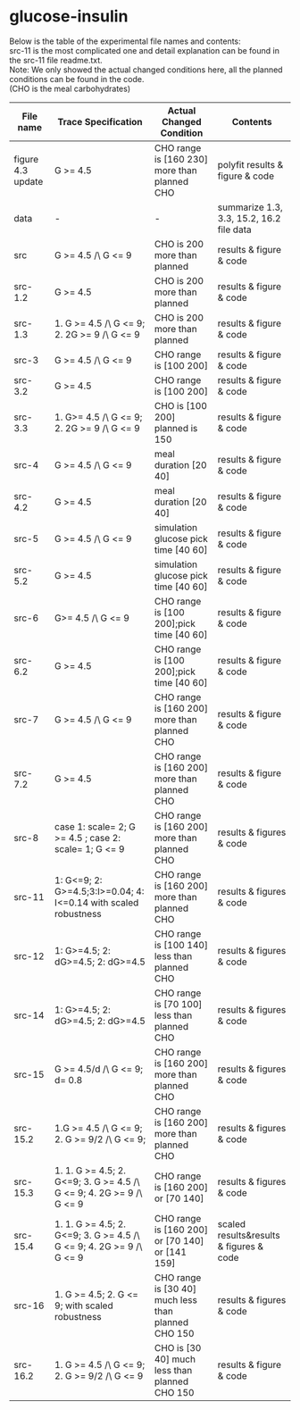 # glucose-insulin

Below is the table of the experimental file names and contents:\
src-11 is the most complicated one and detail explanation can be found in the src-11 file readme.txt.\
Note: We only showed the actual changed conditions here, all the planned conditions can be found in the code. \
(CHO is the meal carbohydrates)

| File name     | Trace Specification | Actual Changed Condition      | Contents               |
| ------------- | ---------------|--------------- |------------------------|
| figure 4.3 update |  G >= 4.5 |CHO range is [160 230] more than planned CHO| polyfit results & figure & code |
| data |  -|-| summarize 1.3, 3.3, 15.2, 16.2 file data |
| src  |  G >= 4.5 /\ G <= 9| CHO is 200 more than planned| results & figure & code|
| src-1.2  |  G >= 4.5 | CHO is 200 more than planned| results & figure & code|
| src-1.3  |  1. G >= 4.5 /\ G <= 9; 2. 2G >= 9 /\ G <= 9 | CHO is 200 more than planned| results & figure & code|
| src-3  | G >= 4.5 /\ G <= 9| CHO range is [100 200] |results & figure & code|
| src-3.2  | G >= 4.5 | CHO range is [100 200] |results & figure & code|
| src-3.3  |  1. G>= 4.5 /\ G <= 9; 2. 2G >= 9 /\ G <= 9 | CHO is [100 200] planned is 150| results & figure & code|
| src-4  | G >= 4.5 /\ G <= 9| meal duration [20 40]  |results & figure & code|
| src-4.2  | G >= 4.5| meal duration [20 40]  |results & figure & code|
| src-5  | G >= 4.5 /\ G <= 9| simulation glucose pick time [40 60]  |results & figure & code|
| src-5.2  | G >= 4.5| simulation glucose pick time [40 60]  |results & figure & code|
| src-6  | G>= 4.5 /\ G <= 9 |CHO range is [100 200];pick time [40 60] |results & figure & code|
| src-6.2  | G >= 4.5 |CHO range is [100 200];pick time [40 60] |results & figure & code|
| src-7  |  G >= 4.5 /\ G <= 9 | CHO range is [160 200] more than planned CHO |results & figure & code|
| src-7.2  |  G >= 4.5 | CHO range is [160 200] more than planned CHO |results & figure & code|
| src-8  | case 1: scale= 2; G >= 4.5 ; case 2: scale= 1; G <= 9 |CHO range is [160 200] more than planned CHO|results & figures & code|
| src-11  |1: G<=9; 2: G>=4.5;3:I>=0.04; 4: I<=0.14 with scaled robustness| CHO range is [160 200] more than planned CHO |results & figures & code|
| src-12  |1: G>=4.5; 2: dG>=4.5; 2: dG>=4.5  |CHO range is [100 140] less than planned CHO|results & figures & code|
| src-14  |1: G>=4.5; 2: dG>=4.5; 2: dG>=4.5  |CHO range is [70 100] less than planned CHO|results & figures & code|
| src-15  |G >= 4.5/d /\ G <= 9; d= 0.8  |CHO range is [160 200] more than planned CHO|results & figures & code|
| src-15.2  |1.G >= 4.5 /\ G <= 9; 2. G >= 9/2 /\ G <= 9;  |CHO range is [160 200] more than planned CHO|results & figures & code|
| src-15.3  |1. 1. G >= 4.5; 2. G<=9; 3. G >= 4.5 /\ G <= 9; 4. 2G >= 9 /\ G <= 9|CHO range is [160 200] or [70 140]|results & figures & code|
| src-15.4  |1. 1. G >= 4.5; 2. G<=9; 3. G >= 4.5 /\ G <= 9; 4. 2G >= 9 /\ G <= 9|CHO range is [160 200] or [70 140] or [141 159]|scaled results&results & figures & code|
| src-16  |1. G >= 4.5; 2. G <= 9; with scaled robustness |CHO range is [30 40] much less than planned CHO 150|results & figures & code|
| src-16.2  |1. G >= 4.5 /\ G <= 9; 2. G >= 9/2 /\ G <= 9 | CHO is [30 40] much less than planned CHO 150| results & figure & code|


